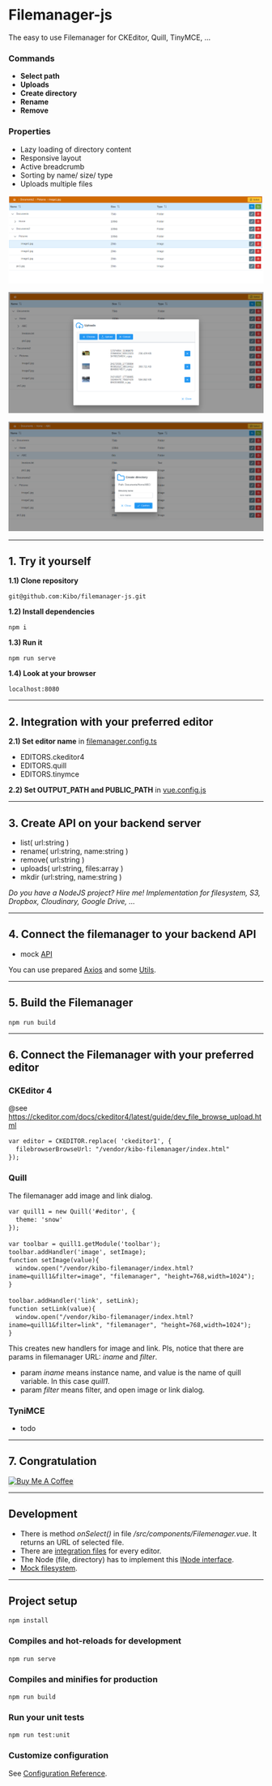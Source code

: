 # Filemanager-js

The easy to use Filemanager for CKEditor, Quill, TinyMCE, ...

### Commands

- **Select path**
- **Uploads**
- **Create directory**
- **Rename**
- **Remove**

### Properties

- Lazy loading of directory content
- Responsive layout
- Active breadcrumb
- Sorting by name/ size/ type
- Uploads multiple files

![Filemanager](/public/screens/screen1.png)

![Filemanager](/public/screens/screen2.png)

![Filemanager](/public/screens/screen3.png)

---

## 1. Try it yourself

**1.1) Clone repository**

```
git@github.com:Kibo/filemanager-js.git
```

**1.2) Install dependencies**

```
npm i
```

**1.3) Run it**

```
npm run serve
```

**1.4) Look at your browser**

```
localhost:8080
```

---

## 2. Integration with your preferred editor

**2.1) Set editor name** in [filemanager.config.ts](/src/integration/filemanager.config.ts)

- EDITORS.ckeditor4
- EDITORS.quill
- EDITORS.tinymce

**2.2) Set OUTPUT_PATH and PUBLIC_PATH** in [vue.config.js](vue.config.js)

---

## 3. Create API on your backend server

- list( url:string )
- rename( url:string, name:string )
- remove( url:string )
- uploads( url:string, files:array )
- mkdir (url:string, name:string )

_Do you have a NodeJS project? Hire me! Implementation for filesystem, S3, Dropbox, Cloudinary, Google Drive, ..._

---

## 4. Connect the filemanager to your backend API

- mock [API](/src/api/api.ts)

You can use prepared [Axios](https://www.npmjs.com/package/axios) and some [Utils](/src/utils/Utils.ts).

---

## 5. Build the Filemanager

```
npm run build
```

---

## 6. Connect the Filemanager with your preferred editor

### CKEditor 4

@see https://ckeditor.com/docs/ckeditor4/latest/guide/dev_file_browse_upload.html

```
var editor = CKEDITOR.replace( 'ckeditor1', {
  filebrowserBrowseUrl: "/vendor/kibo-filemanager/index.html"
});
```

### Quill

The filemanager add image and link dialog.

```
var quill1 = new Quill('#editor', {
  theme: 'snow'
});

var toolbar = quill1.getModule('toolbar');
toolbar.addHandler('image', setImage);
function setImage(value){
  window.open("/vendor/kibo-filemanager/index.html?iname=quill1&filter=image", "filemanager", "height=768,width=1024");
}

toolbar.addHandler('link', setLink);
function setLink(value){
  window.open("/vendor/kibo-filemanager/index.html?iname=quill1&filter=link", "filemanager", "height=768,width=1024");
}
```

This creates new handlers for image and link. Pls, notice that there are params in filemanager URL: _iname_ and _filter_.

- param _iname_ means instance name, and value is the name of quill variable. In this case _quill1_.
- param _filter_ means filter, and open image or link dialog.

### TyniMCE

- todo

---

## 7. Congratulation

<a href="https://www.buymeacoffee.com/Kibo" target="_blank"><img src="https://www.buymeacoffee.com/assets/img/custom_images/orange_img.png" alt="Buy Me A Coffee" style="height: 41px !important;width: 174px !important;box-shadow: 0px 3px 2px 0px rgba(190, 190, 190, 0.5) !important;-webkit-box-shadow: 0px 3px 2px 0px rgba(190, 190, 190, 0.5) !important;" ></a>

---

## Development

- There is method _onSelect()_ in file _/src/components/Filemenager.vue_. It returns an URL of selected file.
- There are [integration files](/src/integration) for every editor.
- The Node (file, directory) has to implement this [INode interface](/src/types/index.ts).
- [Mock filesystem](/src/data/filesystem.json).

---

## Project setup

```
npm install
```

### Compiles and hot-reloads for development

```
npm run serve
```

### Compiles and minifies for production

```
npm run build
```

### Run your unit tests

```
npm run test:unit
```

### Customize configuration

See [Configuration Reference](https://cli.vuejs.org/config/).
